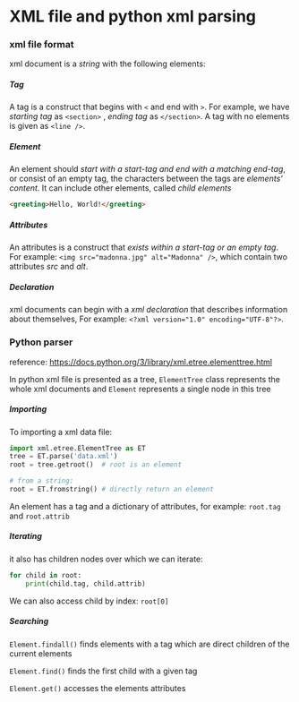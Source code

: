 # XML file and python xml parsing
### xml file format
xml document is a *string* with the following elements:  
##### Tag
A tag is a construct that begins with `<` and end with `>`. For example, we have *starting tag* as `<section>` , *ending tag* as `</section>`. A tag with no elements is given as `<line />`.
##### Element
An element should *start with a start-tag and end with a matching end-tag*, or consist of an empty tag, the characters between the tags are *elements' content*. It can include other elements, called *child elements*
```html
<greeting>Hello, World!</greeting>
```
##### Attributes
An attributes is a construct that *exists within a start-tag or an empty tag*. For example: `<img src="madonna.jpg" alt="Madonna" />`, which contain two attributes *src* and *alt*.
##### Declaration
xml documents can begin with a *xml declaration* that describes information about themselves, For example: `<?xml version="1.0" encoding="UTF-8"?>`.

### Python parser
reference: https://docs.python.org/3/library/xml.etree.elementtree.html

In python xml file is presented as a tree, `ElementTree` class represents the whole xml documents and `Element` represents a single node in this tree

##### Importing
To importing a xml data file:
```python
import xml.etree.ElementTree as ET
tree = ET.parse('data.xml')
root = tree.getroot()  # root is an element

# from a string:
root = ET.fromstring() # directly return an element
```

An element has a tag and a dictionary of attributes, for example: `root.tag` and `root.attrib`

##### Iterating
it also has children nodes over which we can iterate:
```python
for child in root:
	print(child.tag, child.attrib)
```

We can also access child by index: `root[0]`

##### Searching
`Element.findall()` finds elements with a tag which are direct children of the current elements

`Element.find()` finds the first child with a given tag

`Element.get()` accesses the elements attributes
